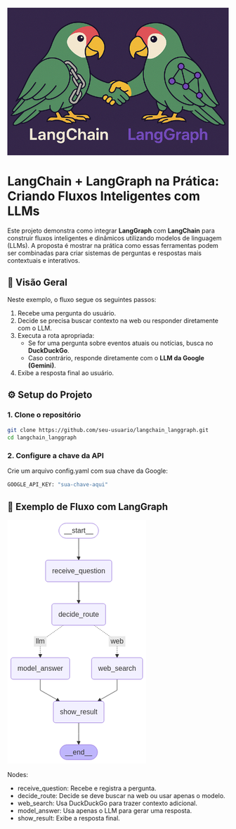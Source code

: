 ![banner](banner.png)

# LangChain + LangGraph na Prática: Criando Fluxos Inteligentes com LLMs

Este projeto demonstra como integrar **LangGraph** com **LangChain** para construir fluxos inteligentes e dinâmicos utilizando modelos de linguagem (LLMs). A proposta é mostrar na prática como essas ferramentas podem ser combinadas para criar sistemas de perguntas e respostas mais contextuais e interativos.

## 📌 Visão Geral

Neste exemplo, o fluxo segue os seguintes passos:

1. Recebe uma pergunta do usuário.
2. Decide se precisa buscar contexto na web ou responder diretamente com o LLM.
3. Executa a rota apropriada:
   - Se for uma pergunta sobre eventos atuais ou notícias, busca no **DuckDuckGo**.
   - Caso contrário, responde diretamente com o **LLM da Google (Gemini)**.
4. Exibe a resposta final ao usuário.

## ⚙️ Setup do Projeto

### 1. Clone o repositório

```bash
git clone https://github.com/seu-usuario/langchain_langgraph.git
cd langchain_langgraph
```

### 2. Configure a chave da API

Crie um arquivo config.yaml com sua chave da Google:

```bash
GOOGLE_API_KEY: "sua-chave-aqui"
```

## 🧠 Exemplo de Fluxo com LangGraph

![Diagrama do fluxo de execução](diagram.png)

Nodes:

- receive_question: Recebe e registra a pergunta.
- decide_route: Decide se deve buscar na web ou usar apenas o modelo.
- web_search: Usa DuckDuckGo para trazer contexto adicional.
- model_answer: Usa apenas o LLM para gerar uma resposta.
- show_result: Exibe a resposta final.
